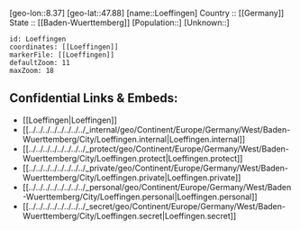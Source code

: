 ﻿---
location: [47.88,8.37] 
mapzoom: [7,12] 
mapmarker: city 
type: City
tags:
- geo/City


SpocWebEntityId: 32189
isDeleted: false
confidential: public

---
[geo-lon::8.37] 
[geo-lat::47.88] 
[name::Loeffingen] 
Country :: [[Germany]]  
State :: [[Baden-Wuerttemberg]] 
[Population::] 
[Unknown::] 


```leaflet
id: Loeffingen
coordinates: [[Loeffingen]] 
markerFile: [[Loeffingen]] 
defaultZoom: 11 
maxZoom: 18
```


## Confidential Links & Embeds: 
- [[Loeffingen|Loeffingen]]  
- [[../../../../../../../../_internal/geo/Continent/Europe/Germany/West/Baden-Wuerttemberg/City/Loeffingen.internal|Loeffingen.internal]] 
- [[../../../../../../../../_protect/geo/Continent/Europe/Germany/West/Baden-Wuerttemberg/City/Loeffingen.protect|Loeffingen.protect]] 
- [[../../../../../../../../_private/geo/Continent/Europe/Germany/West/Baden-Wuerttemberg/City/Loeffingen.private|Loeffingen.private]] 
- [[../../../../../../../../_personal/geo/Continent/Europe/Germany/West/Baden-Wuerttemberg/City/Loeffingen.personal|Loeffingen.personal]] 
- [[../../../../../../../../_secret/geo/Continent/Europe/Germany/West/Baden-Wuerttemberg/City/Loeffingen.secret|Loeffingen.secret]] 
